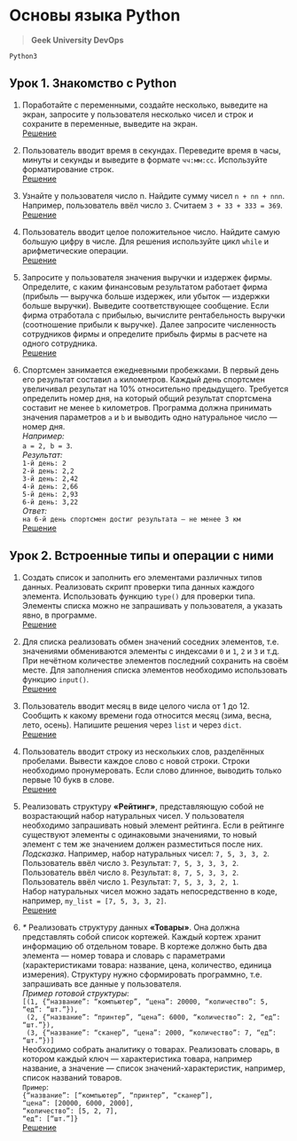 # Основы языка Python
> **Geek University DevOps**

`Python3`

## Урок 1. Знакомство с Python
1. Поработайте с переменными, создайте несколько, выведите на экран, 
запросите у пользователя несколько чисел и строк и сохраните в переменные, выведите на экран.<br>
[Решение](https://github.com/KANovozhilova/Python_Base/blob/main/lesson1/task1.py)

2. Пользователь вводит время в секундах. Переведите время в часы, 
минуты и секунды и выведите в формате `чч:мм:сс`. Используйте форматирование строк.<br>
[Решение](https://github.com/KANovozhilova/Python_Base/blob/main/lesson1/task2.py)

3. Узнайте у пользователя число n. Найдите сумму чисел `n + nn + nnn`. 
Например, пользователь ввёл число `3`. Считаем `3 + 33 + 333 = 369`.<br>
[Решение](https://github.com/KANovozhilova/Python_Base/blob/main/lesson1/task3.py)

4. Пользователь вводит целое положительное число. Найдите самую большую цифру в числе. 
Для решения используйте цикл `while` и арифметические операции.<br>
[Решение](https://github.com/KANovozhilova/Python_Base/blob/main/lesson1/task4.py)

5. Запросите у пользователя значения выручки и издержек фирмы. 
Определите, с каким финансовым результатом работает фирма 
(прибыль — выручка больше издержек, или убыток — издержки больше выручки). 
Выведите соответствующее сообщение. Если фирма отработала с прибылью, вычислите рентабельность 
выручки (соотношение прибыли к выручке). Далее запросите численность сотрудников фирмы и 
определите прибыль фирмы в расчете на одного сотрудника.<br>
[Решение](https://github.com/KANovozhilova/Python_Base/blob/main/lesson1/task5.py)

6. Спортсмен занимается ежедневными пробежками. В первый день его результат составил `a` километров. 
Каждый день спортсмен увеличивал результат на 10% относительно предыдущего. 
Требуется определить номер дня, на который общий результат спортсмена составит не менее `b` километров. 
Программа должна принимать значения параметров `a` и `b` и выводить одно натуральное число — номер дня.<br>
_Например:_<br>
`a = 2, b = 3`.<br>
_Результат:_<br>
`1-й день: 2`<br>
`2-й день: 2,2`<br>
`3-й день: 2,42`<br>
`4-й день: 2,66`<br>
`5-й день: 2,93`<br>
`6-й день: 3,22`<br>
_Ответ:_<br> 
`на 6-й день спортсмен достиг результата — не менее 3 км`<br>
[Решение](https://github.com/KANovozhilova/Python_Base/blob/main/lesson1/task6.py)


## Урок 2. Встроенные типы и операции с ними
1. Создать список и заполнить его элементами различных типов данных. 
Реализовать скрипт проверки типа данных каждого элемента. 
Использовать функцию `type()` для проверки типа. 
Элементы списка можно не запрашивать у пользователя, а указать явно, в программе.<br>
[Решение](https://github.com/KANovozhilova/Python_Base/blob/main/lesson2/task1.py)

2. Для списка реализовать обмен значений соседних элементов, т.е. 
значениями обмениваются элементы с индексами `0` и `1`, `2` и `3` и т.д. 
При нечётном количестве элементов последний сохранить на своём месте. 
Для заполнения списка элементов необходимо использовать функцию `input()`.<br>
[Решение](https://github.com/KANovozhilova/Python_Base/blob/main/lesson2/task2.py)

3. Пользователь вводит месяц в виде целого числа от 1 до 12. 
Сообщить к какому времени года относится месяц (зима, весна, лето, осень). 
Напишите решения через `list` и через `dict`.<br>
[Решение](https://github.com/KANovozhilova/Python_Base/blob/main/lesson2/task3.py)

4. Пользователь вводит строку из нескольких слов, разделённых пробелами. 
Вывести каждое слово с новой строки. Строки необходимо пронумеровать. 
Если слово длинное, выводить только первые 10 букв в слове.<br>
[Решение](https://github.com/KANovozhilova/Python_Base/blob/main/lesson2/task4.py)

5. Реализовать структуру **«Рейтинг»**, представляющую собой не возрастающий набор натуральных чисел. 
У пользователя необходимо запрашивать новый элемент рейтинга. 
Если в рейтинге существуют элементы с одинаковыми значениями, 
то новый элемент с тем же значением должен разместиться после них.<br>
_Подсказка_. Например, набор натуральных чисел: `7, 5, 3, 3, 2`.<br>
Пользователь ввёл число `3`. Результат: `7, 5, 3, 3, 3, 2`.<br>
Пользователь ввёл число `8`. Результат: `8, 7, 5, 3, 3, 2`.<br>
Пользователь ввёл число `1`. Результат: `7, 5, 3, 3, 2, 1`.<br>
Набор натуральных чисел можно задать непосредственно в коде, например, `my_list = [7, 5, 3, 3, 2]`.<br>
[Решение](https://github.com/KANovozhilova/Python_Base/blob/main/lesson2/task5.py)

6. _*_ Реализовать структуру данных **«Товары»**. Она должна представлять собой список кортежей. 
Каждый кортеж хранит информацию об отдельном товаре. 
В кортеже должно быть два элемента — номер товара и словарь с параметрами 
(характеристиками товара: название, цена, количество, единица измерения). 
Структуру нужно сформировать программно, т.е. запрашивать все данные у пользователя.<br>
_Пример готовой структуры_:<br>
`[(1, {“название”: “компьютер”, “цена”: 20000, “количество”: 5, “eд”: “шт.”}),`<br>
` (2, {“название”: “принтер”, “цена”: 6000, “количество”: 2, “eд”: “шт.”}),`<br>
` (3, {“название”: “сканер”, “цена”: 2000, “количество”: 7, “eд”: “шт.”})]`<br>
Необходимо собрать аналитику о товарах. 
Реализовать словарь, в котором каждый ключ — характеристика товара, например название, 
а значение — список значений-характеристик, например, список названий товаров.<br>
`Пример`:<br>
`{“название”: [“компьютер”, “принтер”, “сканер”],`<br>
`“цена”: [20000, 6000, 2000],`<br>
`“количество”: [5, 2, 7],`<br>
`“ед”: [“шт.”]}`<br>
[Решение](https://github.com/KANovozhilova/Python_Base/blob/main/lesson2/task6.py)
